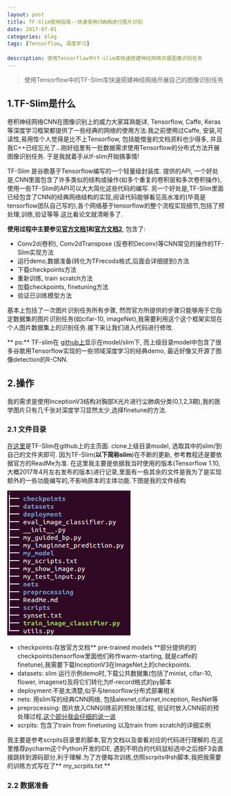 ```yaml
---
layout: post
title: TF-Slim使用指南--快速使用CNN络进行图片识别
date: 2017-07-01
categories: blog
tags: [Tensorflow, 深度学习]
	  
description: 使用Tensorflow中tf-slim库快速搭建神经网络开展图像识别任务
---
```


> 使用Tensorflow中的TF-Slim库快速搭建神经网络开展自己的图像识别任务

## 1.TF-Slim是什么
卷积神经网络CNN在图像识别上的威力大家耳熟能详, Tensorflow, Caffe, Keras等深度学习框架都提供了一些经典的网络的使用方法.我之前使用过Caffe, 安装,可读性,易用性个人觉得是比不上Tensorflow, 包括能借鉴的文档资料也少得多, 并且我C++已经忘光了...刚好组里有一批数据需求使用Tensorflow的分布式方法开展图像识别任务. 于是我就着手从tf-slim开始搞事情!

TF-Slim 是谷歌基于Tensorflow编写的一个轻量级封装库. 提供的API, 	一个好处是,CNN里面包含了许多类似的结构或操作(如多个重复的卷积层和多次卷积操作),使用一些TF-Slim的API可以大大简化这些代码的编写. 另一个好处是,TF-Slim里面已经包含了CNN的经典网络结构的实现,阅读代码能够看见高水准的(毕竟是tensorflow团队自己写的),各个网络基于tensorflow的整个流程实现细节,包括了预处理,训练,验证等等.这比看论文就清晰多了.
 
 **使用过程中主要参见[官方文档1](https://github.com/tensorflow/models/tree/master/slim#Data)和[官方文档2](https://github.com/tensorflow/tensorflow/tree/master/tensorflow/contrib/slim)**, 包含了:
 
 * Conv2d(卷积), Conv2dTranspose (反卷积Deconv)等CNN常见的操作的TF-Slim实现方法
 * 运行demo,数据准备(转化为TFrecods格式,后面会详细提到)方法
 * 下载checkpoints方法
 * 重新训练, train scratch方法
 * 加载checkpoints, finetuning方法
 * 验证已训练模型方法
 
基本上包括了一次图片识别任务所有步骤, 然而官方所提供的步骤只能够用于它指定数据集的图片识别任务(如cifar-10, imageNet),我需要利用这个这个框架实现在个人图片数据集上的识别任务.接下来让我们进入代码进行修改.

 ** ps:** TF-slim在 [github上](https://github.com/tensorflow/models/tree/master/slim#Data)显示在model/slim下, 而上级目录model中包含了很多谷歌用Tensorflow实现的一些领域深度学习的经典demo, 最近好像又开源了图像detection的R-CNN.
 
 ## 2.操作
 我的需求是使用InceptionV3结构对胸部X光片进行尘肺病分类(0,1,2,3期),我的医学图片只有几千张对深度学习显然太少,选择finetune的方法.
 ### 2.1 文件目录
 [在这里](https://github.com/tensorflow/models/tree/master/slim#Data)是TF-Slim在github上的主页面. clone上级目录model, 选取其中的slim/到自己的文件夹即可. 因为TF-Slim(**以下简称slim**)在不断的更新, 参考教程还是要依据官方的ReadMe为准. 在这里我主要是依据我当时使用的版本(Tensorflow 1.10, 大概2017年4月左右发布的版本)进行记录,里面有一些其余的文件是我为了是实现额外的一些功能编写的,不影响原本的主体功能.下图是我的文件结构
 
 ![](/img/my_article_images/20170701-tensorflow-use-tf-slim/01.png)
 * checkpoints:存放官方文档** pre-trained models **部分提供的的checkpoints(tensorflow里面他们称作warm-starting, 就是caffe的finetune),我需要下载InceptionV3在ImageNet上的checkpoints.
 * datasets: slim 运行示例demo时,下载公共数据集(包括了minist, cifar-10, flower, imagenet)及将它们转化为tf-record格式的py脚本
 * deployment:不是太清楚,似乎与tensorflow分布式部署相关
 * nets: 用slim写的经典CNN网络, 包括alexnet,cifarnet,inception, ResNet等
 * preprocessing: 图片放入CNN训练前的预处理过程, 验证时放入CNN前的预处理过程,[这个部分我会仔细的说一说]()
 * scrpits: 包含了train from finetuning 以及train from scratch的详细实例
 
我主要是参考scrpits目录里的脚本,官方文档以及查看对应的代码进行理解的.在这里推荐pycharm这个Python开发的IDE, 遇到不明白的代码鼠标选中之后按F3会直接跳转到源码部分,利于理解.为了方便每次训练,仿照scrpits中sh脚本,我把我需要的训练方式写在了** my_scrpits.txt **

### 2.2 数据准备


 
 

 
 
 





